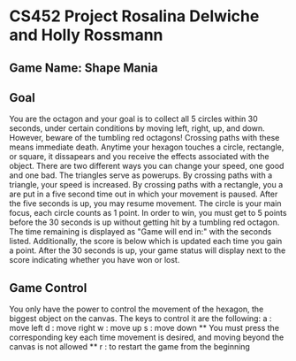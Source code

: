 # CS452 Project Rosalina Delwiche and Holly Rossmann

## Game Name: Shape Mania 

## Goal
 You are the octagon and your goal is to collect all 5 circles within 30 seconds, under  certain conditions by moving left, right, up, and down. However, beware of the tumbling red octagons! Crossing paths with these means immediate death. Anytime your hexagon touches a circle, rectangle, or square, it dissapears and you receive the effects associated with the object.  There are two different ways you can change your speed, one good and one bad. The triangles serve as powerups. By crossing paths with a triangle, your speed is increased. By crossing paths with a rectangle, you a are put in a five second time out in which your movement is paused. After the five seconds is up, you may resume movement. The circle is your main focus, each circle counts as 1 point. In order to win, you must get to 5 points before the 30 seconds is up without getting hit by a tumbling red octagon. The time remaining is displayed as "Game will end in:" with the seconds listed. Additionally, the score is below which is updated each time you gain a point. After the 30 seconds is up, your game status will display next to the score indicating whether you have won or lost. 

## Game Control
 You only have the power to control the movement of the hexagon, the biggest object on the canvas. The keys to control it are the following:
    a   : move left
    d   : move right
    w   : move up
    s   : move down
    ** You must press the corresponding key each time movement is desired, and moving beyond the canvas is not allowed **
    r   : to restart the game from the beginning
